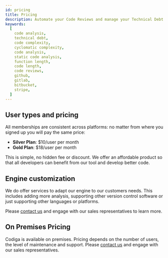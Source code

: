 ```yaml
---
id: pricing
title: Pricing
description: Automate your Code Reviews and manage your Technical Debt for all public repositories for free. Free 14 days trial.
keywords:
  [
    code analysis,
    technical debt,
    code complexity,
    cyclomatic complexity,
    code analysis,
    static code analysis,
    function length,
    code length,
    code reviews,
    github,
    gitlab,
    bitbucket,
    stripe,
  ]
---
```


## User types and pricing

All memberships are consistent across platforms: no matter from where you signed up
you will pay the same price:

- **Silver Plan**: $10/user per month
- **Gold Plan**: $18/user per month

This is simple, no hidden fee or discount. We offer an affordable product
so that all developers can benefit from our tool and develop better code.

## Engine customization

We do offer services to adapt our engine to our customers needs. This includes
adding more analysis, supporting other version control software or just
supporting other languages or platforms.

Please
[contact us](https://codiga.io/contact-us/) and engage with
our sales representatives to learn more.

## On Premises Pricing

Codiga is available on premises. Pricing depends on the number
of users, the level of maintenance and support. Please
[contact us](https://codiga.io/contact-us/) and engage with
our sales representatives.
